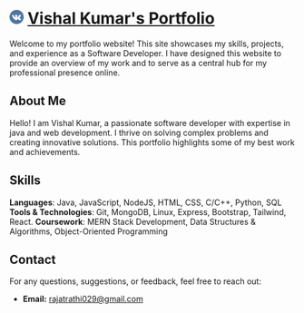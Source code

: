 # **<img src="https://github.com/iamvishalrathi/My-PortFolio/blob/main/public/favicon.png" alt="Sample Image" width="25"/> [Vishal Kumar's Portfolio](https://main--iamvishalkumar.netlify.app/)**

Welcome to my portfolio website! This site showcases my skills, projects, and experience as a Software Developer. I have designed this website to provide an overview of my work and to serve as a central hub for my professional presence online.


## **About Me**
Hello! I am Vishal Kumar, a passionate software developer with expertise in java and web development. I thrive on solving complex problems and creating innovative solutions. This portfolio highlights some of my best work and achievements.

## **Skills**
**Languages**: Java, JavaScript, NodeJS, HTML, CSS, C/C++, Python, SQL
**Tools & Technologies**: Git, MongoDB, Linux, Express, Bootstrap, Tailwind, React.
**Coursework**: MERN Stack Development, Data Structures & Algorithms, Object-Oriented Programming

## **Contact**
For any questions, suggestions, or feedback, feel free to reach out:
- **Email:** [rajatrathi029@gmail.com](mailto:rajatrathi029@gmail.com)
